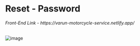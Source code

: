 <h1> Reset - Password </h1>

<h6>Front-End Link - https://varun-motorcycle-service.netlify.app/</h6>

![image](https://github.com/VARUNKUMAR2020/MotorCycle_Service-FrontEnd/assets/111338202/a6c4f083-c1f9-491f-a397-364054833ae5)


